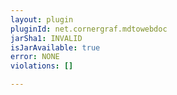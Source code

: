 ```yaml
---
layout: plugin
pluginId: net.cornergraf.mdtowebdoc
jarSha1: INVALID
isJarAvailable: true
error: NONE
violations: []

---
```

